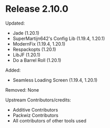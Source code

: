 # Release 2.10.0

Updated:
- Jade (1.20.1)
- SuperMartijn642's Config Lib (1.19.4, 1.20.1)
- ModernFix (1.19.4, 1.20.1)
- Respackopts (1.20.1)
- LibJF (1.20.1)
- Do a Barrel Roll (1.20.1)

Added:
- Seamless Loading Screen (1.19.4, 1.20.1)

Removed:
None

Upstream Contributors/credits:
- Additive Contributors
- Packwiz Contributors
- All contributors of other tools used

